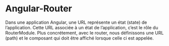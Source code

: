 # Angular-Router
Dans une application Angular, une URL représente un état (state) de l’application. Cette URL associée à un état de l’application, c’est le rôle du RouterModule. Plus concrétement, avec le router, nous définissons une URL (path) et le composant qui doit être affiché lorsque celle ci est appelée.
